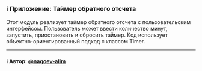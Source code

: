 ### ℹ️ Приложение: Таймер обратного отсчета

Этот модуль реализует таймер обратного отсчета с пользовательским интерфейсом.
Пользователь может ввести количество минут, запустить, приостановить и сбросить таймер.
Код использует объектно-ориентированный подход с классом Timer.

-----
#### ℹ️ Автор: [@nagoev-alim](https://github.com/nagoev-alim)

